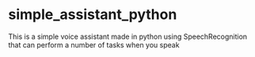 # simple_assistant_python
This is a simple voice assistant made in python using SpeechRecognition that can perform a number of tasks when you speak
